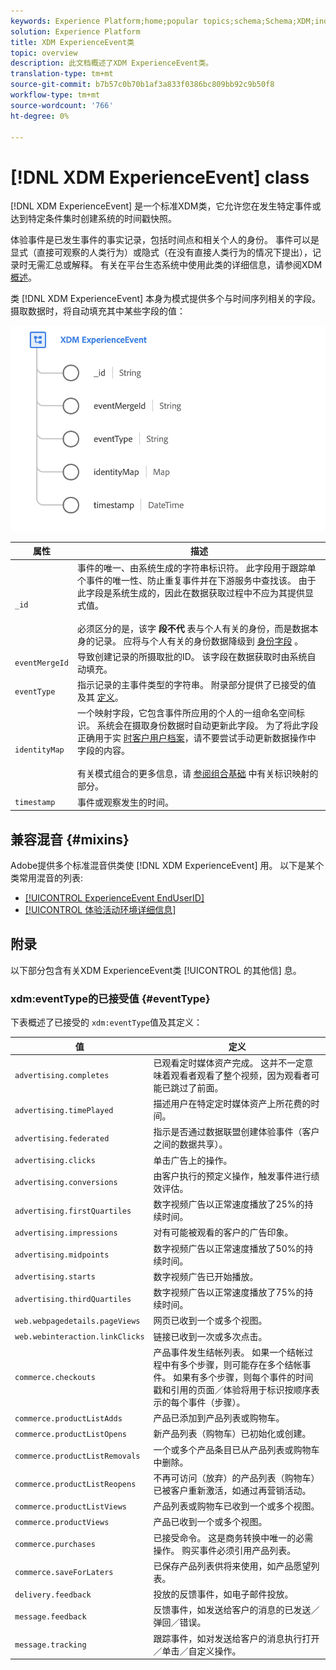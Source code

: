 ```yaml
---
keywords: Experience Platform;home;popular topics;schema;Schema;XDM;individual profile;fields;schemas;Schemas;identityMap;identity map;Identity map;Schema design;map;Map;union schema;union
solution: Experience Platform
title: XDM ExperienceEvent类
topic: overview
description: 此文档概述了XDM ExperienceEvent类。
translation-type: tm+mt
source-git-commit: b7b57c0b70b1af3a833f0386bc809bb92c9b50f8
workflow-type: tm+mt
source-wordcount: '766'
ht-degree: 0%

---
```



# [!DNL XDM ExperienceEvent] class

[!DNL XDM ExperienceEvent] 是一个标准XDM类，它允许您在发生特定事件或达到特定条件集时创建系统的时间戳快照。

体验事件是已发生事件的事实记录，包括时间点和相关个人的身份。 事件可以是显式（直接可观察的人类行为）或隐式（在没有直接人类行为的情况下提出），记录时无需汇总或解释。 有关在平台生态系统中使用此类的详细信息，请参阅XDM [概述](../home.md#data-behaviors)。

类 [!DNL XDM ExperienceEvent] 本身为模式提供多个与时间序列相关的字段。 摄取数据时，将自动填充其中某些字段的值：

<img src="../images/classes/experienceevent.png" width="650" /><br />

| 属性 | 描述 |
| --- | --- |
| `_id` | 事件的唯一、由系统生成的字符串标识符。 此字段用于跟踪单个事件的唯一性、防止重复事件并在下游服务中查找该。 由于此字段是系统生成的，因此在数据获取过程中不应为其提供显式值。<br><br>必须区分的是，该字 **段不代** 表与个人有关的身份，而是数据本身的记录。 应将与个人有关的身份数据降级到 [身份字段](../schema/composition.md#identity) 。 |
| `eventMergeId` | 导致创建记录的所摄取批的ID。 该字段在数据获取时由系统自动填充。 |
| `eventType` | 指示记录的主事件类型的字符串。 附录部分提供了已接受的值及其 [定义](#eventType)。 |
| `identityMap` | 一个映射字段，它包含事件所应用的个人的一组命名空间标识。 系统会在摄取身份数据时自动更新此字段。 为了将此字段正确用于实 [时客户用户档案](../../profile/home.md)，请不要尝试手动更新数据操作中字段的内容。<br /><br />有关模式组合的更多信息，请 [参阅组合基础](../schema/composition.md#identityMap) 中有关标识映射的部分。 |
| `timestamp` | 事件或观察发生的时间。 |

## 兼容混音 {#mixins}

Adobe提供多个标准混音供类使 [!DNL XDM ExperienceEvent] 用。 以下是某个类常用混音的列表:

* [[!UICONTROL ExperienceEvent EndUserID]](../mixins/event/enduserids.md)
* [[!UICONTROL 体验活动环境详细信息]](../mixins/event/environment-details.md)

## 附录

以下部分包含有关XDM ExperienceEvent类 [!UICONTROL 的其他信] 息。

### xdm:eventType的已接受值 {#eventType}

下表概述了已接受的 `xdm:eventType`值及其定义：

| 值 | 定义 |
| --- | --- |
| `advertising.completes` | 已观看定时媒体资产完成。 这并不一定意味着观看者观看了整个视频，因为观看者可能已跳过了前面。 |
| `advertising.timePlayed` | 描述用户在特定定时媒体资产上所花费的时间。 |
| `advertising.federated` | 指示是否通过数据联盟创建体验事件（客户之间的数据共享）。 |
| `advertising.clicks` | 单击广告上的操作。 |
| `advertising.conversions` | 由客户执行的预定义操作，触发事件进行绩效评估。 |
| `advertising.firstQuartiles` | 数字视频广告以正常速度播放了25%的持续时间。 |
| `advertising.impressions` | 对有可能被观看的客户的广告印象。 |
| `advertising.midpoints` | 数字视频广告以正常速度播放了50%的持续时间。 |
| `advertising.starts` | 数字视频广告已开始播放。 |
| `advertising.thirdQuartiles` | 数字视频广告以正常速度播放了75%的持续时间。 |
| `web.webpagedetails.pageViews` | 网页已收到一个或多个视图。 |
| `web.webinteraction.linkClicks` | 链接已收到一次或多次点击。 |
| `commerce.checkouts` | 产品事件发生结帐列表。 如果一个结帐过程中有多个步骤，则可能存在多个结帐事件。 如果有多个步骤，则每个事件的时间戳和引用的页面／体验将用于标识按顺序表示的每个事件（步骤）。 |
| `commerce.productListAdds` | 产品已添加到产品列表或购物车。 |
| `commerce.productListOpens` | 新产品列表（购物车）已初始化或创建。 |
| `commerce.productListRemovals` | 一个或多个产品条目已从产品列表或购物车中删除。 |
| `commerce.productListReopens` | 不再可访问（放弃）的产品列表（购物车）已被客户重新激活，如通过再营销活动。 |
| `commerce.productListViews` | 产品列表或购物车已收到一个或多个视图。 |
| `commerce.productViews` | 产品已收到一个或多个视图。 |
| `commerce.purchases` | 已接受命令。 这是商务转换中唯一的必需操作。 购买事件必须引用产品列表。 |
| `commerce.saveForLaters` | 已保存产品列表供将来使用，如产品愿望列表。 |
| `delivery.feedback` | 投放的反馈事件，如电子邮件投放。 |
| `message.feedback` | 反馈事件，如发送给客户的消息的已发送／弹回／错误。 |
| `message.tracking` | 跟踪事件，如对发送给客户的消息执行打开／单击／自定义操作。 |